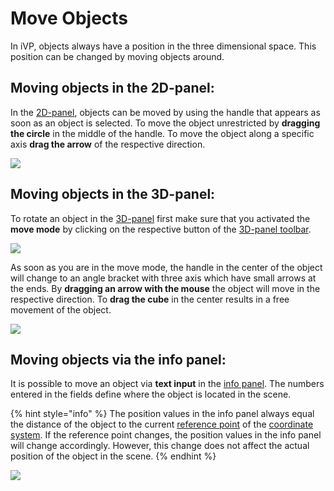 # Move Objects

In iVP, objects always have a position in the three dimensional space. This position can be changed by moving objects around.

## Moving objects in the 2D-panel:

In the [2D-panel](../user-interface/the-2d-panel.md), objects can be moved by using the handle that appears as soon as an object is selected. To move the object unrestricted by **dragging the circle** in the middle of the handle. To move the object along a specific axis **drag the arrow** of the respective direction.

![](../../../.gitbook/assets/iVP\_guide\_move\_objects\_2D\_panel.jpg)

## Moving objects in the 3D-panel:

To rotate an object in the [3D-panel](../user-interface/the-3d-panel.md) first make sure that you activated the **move mode** by clicking on the respective button of the [3D-panel toolbar](../user-interface/the-3d-panel.md#the-toolbar-of-the-3d-panel).

![](../../../.gitbook/assets/iVP\_guide\_move\_objects\_3D\_panel.jpg)

As soon as you are in the move mode, the handle in the center of the object will change to an angle bracket with three axis which have small arrows at the ends. By **dragging an arrow with the mouse** the object will move in the respective direction. To **drag the cube** in the center results in a free movement of the object.

![](<../../../.gitbook/assets/iVP\_guide\_move\_objects\_3D\_panel (1).jpg>)

## Moving objects via the info panel:

It is possible to move an object via **text input** in the [info panel](../user-interface/the-info-panel.md). The numbers entered in the fields define where the object is located in the scene.

{% hint style="info" %}
The position values in the info panel always equal the distance of the object to the current [reference point](../user-interface/the-grid.md) of the [coordinate system](../user-interface/the-grid.md). If the reference point changes, the position values in the info panel will change accordingly. However, this change does not affect the actual position of the object in the scene.
{% endhint %}

![](../../../.gitbook/assets/iVP\_guide\_move\_objects\_info\_panel.jpg)
